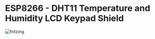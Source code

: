 # ESP8266 - DHT11 Temperature and Humidity LCD Keypad Shield
![fritzing](https://image.ibb.co/ipZLvU/Untitled_Sketch_2_bb.png)
